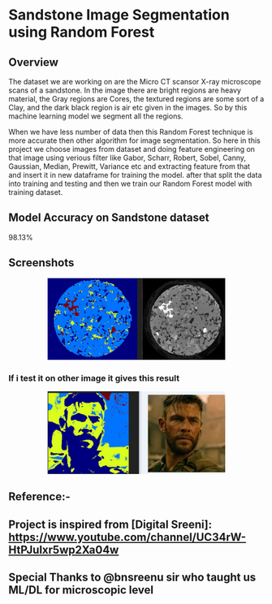 # Sandstone Image Segmentation using Random Forest

## Overview
The dataset we are working on are the Micro CT scansor X-ray microscope scans of a sandstone. In the image there are bright regions are heavy material, the Gray regions are Cores, the textured regions are some sort of a Clay, and the dark black region is air etc given in the images. So by this machine learning model we segment all the regions.

When we have less number of data then this Random Forest technique is more accurate then other algorithm for image segmentation.
So here in this project we choose images from dataset and doing feature engineering on that image using verious filter like Gabor, Scharr, Robert, Sobel, Canny, Gaussian, Median, Prewitt, Variance etc and extracting feature from that and insert it in new dataframe for training the model.
after that split the data into training and testing and then we train our Random Forest model with training dataset.

## Model Accuracy on Sandstone dataset
  98.13%

## Screenshots

<p align="center">
  <img src="https://github.com/Lalit78716/Image-segmentation-Projects/blob/main/Sandstone%20Image%20segmentation/Screenshots/Screenshot%20(506).png" width="350" title=" Result">
  </p>
  
### If i test it on other image it gives this result

<p align="center">
  <img src="https://github.com/Lalit78716/Image-segmentation-Projects/blob/main/Sandstone%20Image%20segmentation/Screenshots/Screenshot%20(507).png" width="350" title=" Result">
  </p>
  
  
  
  
  
  
  
  
  
  
  
  
  
  
  
  
  
  
  
  
  
## Reference:-  
## Project is inspired from  [Digital Sreeni]: https://www.youtube.com/channel/UC34rW-HtPJulxr5wp2Xa04w
## Special Thanks to @bnsreenu sir who taught us ML/DL for microscopic level
  
